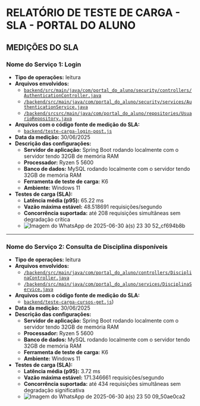 # RELATÓRIO DE TESTE DE CARGA - SLA - PORTAL DO ALUNO

## MEDIÇÕES DO SLA

### Nome do Serviço 1: **Login**

- **Tipo de operações:** leitura
- **Arquivos envolvidos:**
  - [`backend/src/main/java/com/portal_do_aluno/security/controllers/AuthenticationController.java`](https://github.com/joaomarquardt/portal-do-aluno/backend/src/main/java/com/portal_do_aluno/security/controllers/AuthenticationController.java)
  - [`/backend/src/main/java/com/portal_do_aluno/security/services/AuthenticationService.java`](https://github.com/joaomarquardt/portal-do-aluno/backend/src/main/java/com/portal_do_aluno/security/services/AuthenticationService.java)
  - [`/backend/srcsrc/main/java/com/portal_do_aluno/repositories/UsuarioRepository.java`](https://github.com/joaomarquardt/portal-do-aluno/backend/src/main/java/com/portal_do_aluno/repositories/UsuarioRepository.java)
- **Arquivos com o código fonte de medição do SLA:**
  - [`backend/teste-carga-login-post.js`](https://github.com/joaomarquardt/portal-do-aluno/blob/main/backend/teste-carga-login-post.js)
- **Data da medição:** 30/06/2025
- **Descrição das configurações:**
  - **Servidor de aplicação:** Spring Boot rodando localmente com o servidor tendo 32GB de memória RAM
  - **Processador:** Ryzen 5 5600
  - **Banco de dados:** MySQL rodando localmente com o servidor tendo 32GB de memória RAM
  - **Ferramenta de teste de carga:** K6
  - **Ambiente:** Windows 11
- **Testes de carga (SLA):**
  - **Latência média (p95):** 65.22 ms
  - **Vazão máxima estável:**  48.518691 requisições/segundo
  - **Concorrência suportada:** até 208 requisições simultâneas sem degradação crítica
  - ![Imagem do WhatsApp de 2025-06-30 à(s) 23 30 52_cf694b8b](https://github.com/user-attachments/assets/fa9bd407-d1a5-4069-a732-d9784fc865bb)


---

### Nome do Serviço 2: **Consulta de Disciplina disponíveis**

- **Tipo de operações:** leitura
- **Arquivos envolvidos:**
  - [`/backend/src/main/java/com/portal_do_aluno/controllers/DisciplinaController.java`](https://github.com/joaomarquardt/portal-do-alunobackend/src/main/java/com/portal_do_aluno/controllers/DisciplinaController.java)
  - [`/backend/src/main/java/com/portal_do_aluno/services/DisciplinaService.java`](https://github.com/joaomarquardt/portal-do-aluno/backend/src/main/java/com/portal_do_aluno/services/DisciplinaService.java)
- **Arquivos com o código fonte de medição do SLA:**
  - [`backend/teste-carga-cursos-get.js`]([https://github.com/joaomarquardt/portal-do-aluno/blob/main/backend/teste-carga-cursos-get.js]))
- **Data da medição:** 30/06/2025
- **Descrição das configurações:**
  - **Servidor de aplicação:** Spring Boot rodando localmente com o servidor tendo 32GB de memória RAM
  - **Processador:** Ryzen 5 5600
  - **Banco de dados:** MySQL rodando localmente com o servidor tendo 32GB de memória RAM
  - **Ferramenta de teste de carga:** K6
  - **Ambiente:** Windows 11 
- **Testes de carga (SLA):**
  - **Latência média (p95):** 3.72 ms
  - **Vazão máxima estável:** 171.346661 requisições/segundo
  - **Concorrência suportada:** até 434 requisições simultâneas sem degradação significativa
  - ![Imagem do WhatsApp de 2025-06-30 à(s) 23 50 09_50ae0ca2](https://github.com/user-attachments/assets/9f573575-27dc-4525-8199-ab403060f77f)

